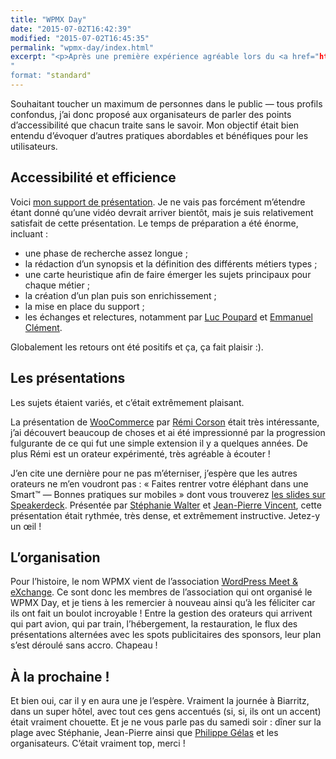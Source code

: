 ```yaml
---
title: "WPMX Day"
date: "2015-07-02T16:42:39"
modified: "2015-07-02T16:45:35"
permalink: "wpmx-day/index.html"
excerpt: "<p>Après une première expérience agréable lors du <a href="http://www.ffoodd.fr/wp-tech-2014/"><abbr lang="en" title="WordPress">WP</abbr> Tech 2014</a> à Nantes en novembre dernier, Aurélien Denis <i>alias</i> <a href="http://wpchannel.com/">WordPress Channel</a> m’a invité à proposer un sujet pour le <a href="http://2015.wpmx.org/"><abbr lang="en" title="WordPress Meet and Exchange">WPMX</abbr></a>. Le premier sujet à m’avoir traversé l’esprit lui a plu &mdash;&nbsp;ainsi qu’à ses compères de l’association&nbsp;&mdash; et me voilà embarqué dans l’aventure&nbsp;! <a href="https://www.ffoodd.fr/wpmx-day/" aria-hidden="true">Lire la suite de «&nbsp;WPMX Day&nbsp;» <span class="meta-nav">&rarr;</span></a></p>
"
format: "standard"
---
```

<p>Souhaitant toucher un maximum de personnes dans le public &mdash;&nbsp;tous profils confondus, j’ai donc proposé aux organisateurs de parler des points d’accessibilité que chacun traite sans le savoir. Mon objectif était bien entendu d’évoquer d’autres pratiques abordables et bénéfiques pour les utilisateurs.</p>
<h2>Accessibilité et efficience</h2>
<p>Voici <a href="https://www.ffoodd.fr/wpmx/">mon support de présentation</a>. Je ne vais pas forcément m’étendre étant donné qu’une vidéo devrait arriver bientôt, mais je suis relativement satisfait de cette présentation. Le temps de préparation a été énorme, incluant&nbsp;:</p>
<ul>
<li>une phase de recherche assez longue&nbsp;;</li>
<li>la rédaction d’un synopsis et la définition des différents métiers types&nbsp;;</li>
<li>une carte heuristique afin de faire émerger les sujets principaux pour chaque métier&nbsp;;</li>
<li>la création d’un plan puis son enrichissement&nbsp;;</li>
<li>la mise en place du support&nbsp;;</li>
<li>les échanges et relectures, notamment par <a href="http://www.kloh.ch">Luc Poupard</a> et <a href="http://emmanuel.clement.free.fr/">Emmanuel Clément</a>.</li>
</ul>
<p>Globalement les retours ont été positifs et ça, ça fait plaisir :).</p>
<h2>Les présentations</h2>
<p>Les sujets étaient variés, et c’était extrêmement plaisant. </p>
<p>La présentation de <a href="http://www.woothemes.com/woocommerce/" hreflang="en">WooCommerce</a> par <a href="http://www.remicorson.com/" hreflang="en">Rémi Corson</a> était très intéressante, j’ai découvert beaucoup de choses et ai été impressionné par la progression fulgurante de ce qui fut une simple extension il y a quelques années. De plus Rémi est un orateur expérimenté, très agréable à écouter&nbsp;!</p>
<p>J’en cite une dernière pour ne pas m’éterniser, j’espère que les autres orateurs ne m’en voudront pas&nbsp;: « Faites rentrer votre éléphant dans une Smart™ &mdash;&nbsp;Bonnes pratiques sur mobiles » dont vous trouverez <a href="https://speakerdeck.com/inpixelitrust/faites-rentrer-votre-elephant-dans-une-smart-bonnes-pratiques-sur-mobiles">les slides sur Speakerdeck</a>. Présentée par <a href="http://www.inpixelitrust.fr/">Stéphanie Walter</a> et <a href="https://twitter.com/theystolemynick">Jean-Pierre Vincent</a>, cette présentation était rythmée, très dense, et extrêmement instructive. Jetez-y un œil&nbsp;!</p>
<h2>L’organisation</h2>
<p>Pour l’histoire, le nom WPMX vient de l’association <a href="http://wpmx.org/">WordPress Meet &#038; eXchange</a>. Ce sont donc les membres de l’association qui ont organisé le WPMX Day, et je tiens à les remercier à nouveau ainsi qu’à les féliciter car ils ont fait un boulot incroyable&nbsp;! Entre la gestion des orateurs qui arrivent qui part avion, qui par train, l’hébergement, la restauration, le flux des présentations alternées avec les spots publicitaires des sponsors, leur plan s’est déroulé sans accro. Chapeau&nbsp;!</p>
<h2>À la prochaine&nbsp;!</h2>
<p>Et bien oui, car il y en aura une je l’espère. Vraiment la journée à Biarritz, dans un super hôtel, avec tout ces gens accentués (si, si, ils ont un accent) était vraiment chouette. Et je ne vous parle pas du samedi soir&nbsp;: dîner sur la plage avec Stéphanie, Jean-Pierre ainsi que <a href="http://www.graphikophil.com/">Philippe Gélas</a> et les organisateurs. C’était vraiment top, merci&nbsp;!</p>
